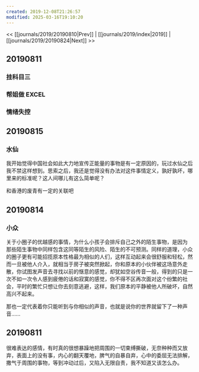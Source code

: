 ```yaml
---
created: 2019-12-08T21:26:57
modified: 2025-03-16T19:10:20
---
```


<< [[journals/2019/20190810|Prev]] | [[journals/2019/index|2019]] | [[journals/2019/20190824|Next]] >>

## 20190811

### 挂科目三
### 帮姐做 EXCEL
### 情绪失控

## 20190815

### 水仙

我开始觉得中国社会如此大力地宣传正能量的事物是有一定原因的，玩过水仙之后 我不禁这样想到。思索之后，我还是觉得没有办法对这件事情定义，孰好孰坏，哪里来的标准呢？这人间哪儿有这么简单呢？

和香港的废青有一定的关联吧

## 20190814

### 小众

关于小圈子的优越感的事情，为什么小孩子会排斥自己之外的陌生事物，是因为 那些陌生事物中同样包含这同等陌生的风险、陌生的不可预测。同样的道理，小众的圈子更有可能招揽原本性格最为相似的人们，这样互动起来会很舒服和轻松，然而一旦被他人介入，就相当于房子被突然掀起，你和原本的小伙伴被这场意外走散，你试图发声音去寻找以前的惬意的感觉，却犹如空谷传音一般，得到的只是一次不如一次令人感到疲倦的话和寂寞的感觉，你不得不区再次面对这个纷繁的社会，平时的繁忙只想让你去刻意逃避，这样，我们原本的平静被他人所破坏，自然高兴不起来。

那也一定代表着你只能听到与你相似的声音，也就是说你的世界就留下了一种声音……

## 20190811

很难表达的感情，有时真的很想暴躁地把周围的一切束缚撕破，无奈种种而又放弃，表面上的没有事，内心的翻天覆地，脾气的自暴自弃，心中的委屈无法排解，撒气于周围的事物，等到冲动过后，又陷入无限自责，我不知道又该怎么办。

